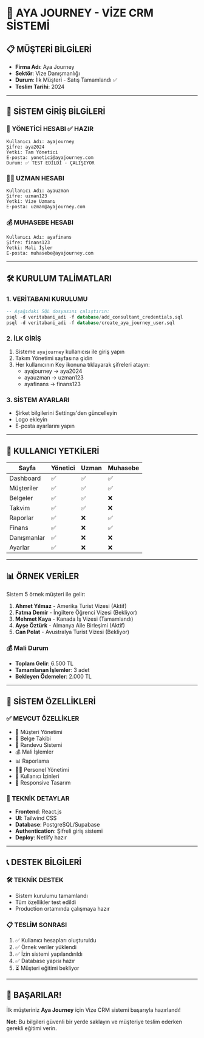 # 🎯 AYA JOURNEY - VİZE CRM SİSTEMİ

## 📋 MÜŞTERİ BİLGİLERİ
- **Firma Adı**: Aya Journey
- **Sektör**: Vize Danışmanlığı
- **Durum**: İlk Müşteri - Satış Tamamlandı ✅
- **Teslim Tarihi**: 2024

---

## 🔐 SİSTEM GİRİŞ BİLGİLERİ

### 👑 YÖNETİCİ HESABI ✅ HAZIR
```
Kullanıcı Adı: ayajourney
Şifre: aya2024
Yetki: Tam Yönetici
E-posta: yonetici@ayajourney.com
Durum: ✅ TEST EDİLDİ - ÇALIŞIYOR
```

### 👨‍💼 UZMAN HESABI
```
Kullanıcı Adı: ayauzman
Şifre: uzman123  
Yetki: Vize Uzmanı
E-posta: uzman@ayajourney.com
```

### 💰 MUHASEBE HESABI
```
Kullanıcı Adı: ayafinans
Şifre: finans123
Yetki: Mali İşler
E-posta: muhasebe@ayajourney.com
```

---

## 🛠️ KURULUM TALİMATLARI

### 1. VERİTABANI KURULUMU
```sql
-- Aşağıdaki SQL dosyasını çalıştırın:
psql -d veritabani_adi -f database/add_consultant_credentials.sql
psql -d veritabani_adi -f database/create_aya_journey_user.sql
```

### 2. İLK GİRİŞ
1. Sisteme `ayajourney` kullanıcısı ile giriş yapın
2. Takım Yönetimi sayfasına gidin
3. Her kullanıcının Key ikonuna tıklayarak şifreleri atayın:
   - ayajourney → aya2024
   - ayauzman → uzman123
   - ayafinans → finans123

### 3. SİSTEM AYARLARI
- Şirket bilgilerini Settings'den güncelleyin
- Logo ekleyin
- E-posta ayarlarını yapın

---

## 👥 KULLANICI YETKİLERİ

| Sayfa | Yönetici | Uzman | Muhasebe |
|-------|----------|-------|----------|
| Dashboard | ✅ | ✅ | ✅ |
| Müşteriler | ✅ | ✅ | ✅ |
| Belgeler | ✅ | ✅ | ❌ |
| Takvim | ✅ | ✅ | ❌ |
| Raporlar | ✅ | ❌ | ✅ |
| Finans | ✅ | ❌ | ✅ |
| Danışmanlar | ✅ | ❌ | ❌ |
| Ayarlar | ✅ | ❌ | ❌ |

---

## 📊 ÖRNEK VERİLER

Sistem 5 örnek müşteri ile gelir:
1. **Ahmet Yılmaz** - Amerika Turist Vizesi (Aktif)
2. **Fatma Demir** - İngiltere Öğrenci Vizesi (Bekliyor)
3. **Mehmet Kaya** - Kanada İş Vizesi (Tamamlandı)
4. **Ayşe Öztürk** - Almanya Aile Birleşimi (Aktif)
5. **Can Polat** - Avustralya Turist Vizesi (Bekliyor)

### 💰 Mali Durum
- **Toplam Gelir**: 6.500 TL
- **Tamamlanan İşlemler**: 3 adet
- **Bekleyen Ödemeler**: 2.000 TL

---

## 🚀 SİSTEM ÖZELLİKLERİ

### ✅ MEVCUT ÖZELLİKLER
- 👥 Müşteri Yönetimi
- 📄 Belge Takibi
- 📅 Randevu Sistemi
- 💰 Mali İşlemler
- 📊 Raporlama
- 👨‍💼 Personel Yönetimi
- 🔐 Kullanıcı İzinleri
- 📱 Responsive Tasarım

### 🔧 TEKNİK DETAYLAR
- **Frontend**: React.js
- **UI**: Tailwind CSS
- **Database**: PostgreSQL/Supabase
- **Authentication**: Şifreli giriş sistemi
- **Deploy**: Netlify hazır

---

## 📞 DESTEK BİLGİLERİ

### 🛠️ TEKNİK DESTEK
- Sistem kurulumu tamamlandı
- Tüm özellikler test edildi
- Production ortamında çalışmaya hazır

### 📋 TESLİM SONRASI
1. ✅ Kullanıcı hesapları oluşturuldu
2. ✅ Örnek veriler yüklendi
3. ✅ İzin sistemi yapılandırıldı
4. ✅ Database yapısı hazır
5. ⏳ Müşteri eğitimi bekliyor

---

## 🎉 BAŞARILAR!

İlk müşteriniz **Aya Journey** için Vize CRM sistemi başarıyla hazırlandı!

**Not**: Bu bilgileri güvenli bir yerde saklayın ve müşteriye teslim ederken gerekli eğitimi verin.
